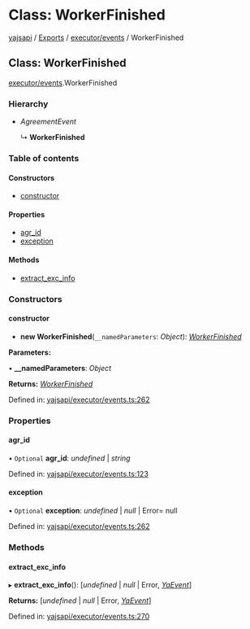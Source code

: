 # Class: WorkerFinished

[yajsapi](../yajsapi.md) / [Exports](../modules/) / [executor/events](../modules/executor_events.md) / WorkerFinished

## Class: WorkerFinished

[executor/events](../modules/executor_events.md).WorkerFinished

### Hierarchy

* _AgreementEvent_

  ↳ **WorkerFinished**

### Table of contents

#### Constructors

* [constructor](executor_events.workerfinished.md#constructor)

#### Properties

* [agr\_id](executor_events.workerfinished.md#agr_id)
* [exception](executor_events.workerfinished.md#exception)

#### Methods

* [extract\_exc\_info](executor_events.workerfinished.md#extract_exc_info)

### Constructors

#### constructor

* **new WorkerFinished**\(`__namedParameters`: _Object_\): [_WorkerFinished_](executor_events.workerfinished.md)

**Parameters:**

• **\_\_namedParameters**: _Object_

**Returns:** [_WorkerFinished_](executor_events.workerfinished.md)

Defined in: [yajsapi/executor/events.ts:262](https://github.com/golemfactory/yajsapi/blob/289a25a/yajsapi/executor/events.ts#L262)

### Properties

#### agr\_id

• `Optional` **agr\_id**: _undefined_ \| _string_

Defined in: [yajsapi/executor/events.ts:123](https://github.com/golemfactory/yajsapi/blob/289a25a/yajsapi/executor/events.ts#L123)

#### exception

• `Optional` **exception**: _undefined_ \| _null_ \| Error= null

Defined in: [yajsapi/executor/events.ts:262](https://github.com/golemfactory/yajsapi/blob/289a25a/yajsapi/executor/events.ts#L262)

### Methods

#### extract\_exc\_info

▸ **extract\_exc\_info**\(\): \[_undefined_ \| _null_ \| Error, [_YaEvent_](executor_events.yaevent.md)\]

**Returns:** \[_undefined_ \| _null_ \| Error, [_YaEvent_](executor_events.yaevent.md)\]

Defined in: [yajsapi/executor/events.ts:270](https://github.com/golemfactory/yajsapi/blob/289a25a/yajsapi/executor/events.ts#L270)

